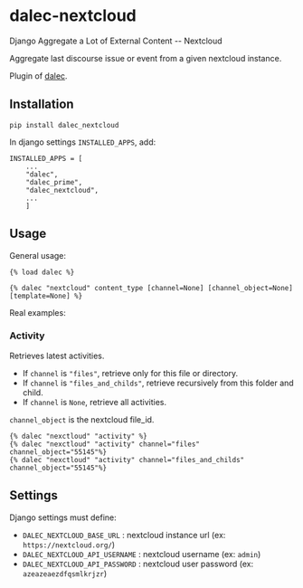 # dalec-nextcloud

Django Aggregate a Lot of External Content -- Nextcloud

Aggregate last discourse issue or event from a given nextcloud instance.

Plugin of [dalec](https://dev.webu.coop/w/i/dalec).

## Installation

```
pip install dalec_nextcloud
```

In django settings `INSTALLED_APPS`, add:

```
INSTALLED_APPS = [
    ...
    "dalec",
    "dalec_prime",
    "dalec_nextcloud",
    ...
    ]
```


## Usage

General usage:
```django
{% load dalec %}

{% dalec "nextcloud" content_type [channel=None] [channel_object=None] [template=None] %}
```

Real examples:

### Activity

Retrieves latest activities.

 - If `channel` is `"files"`, retrieve only for this file or directory.
 - If `channel` is `"files_and_childs"`, retrieve recursively from this folder and child.
 - If `channel` is `None`, retrieve all activities.

`channel_object` is the nextcloud file_id.

```django
{% dalec "nexctloud" "activity" %}
{% dalec "nexctloud" "activity" channel="files" channel_object="55145"%}
{% dalec "nexctloud" "activity" channel="files_and_childs" channel_object="55145"%}
```


## Settings

Django settings must define:

  - `DALEC_NEXTCLOUD_BASE_URL` : nextcloud instance url (ex: `https://nextcloud.org/`)
  - `DALEC_NEXTCLOUD_API_USERNAME` : nextcloud username (ex: `admin`)
  - `DALEC_NEXTCLOUD_API_PASSWORD` : nextcloud user password (ex: `azeazeaezdfqsmlkrjzr`)


